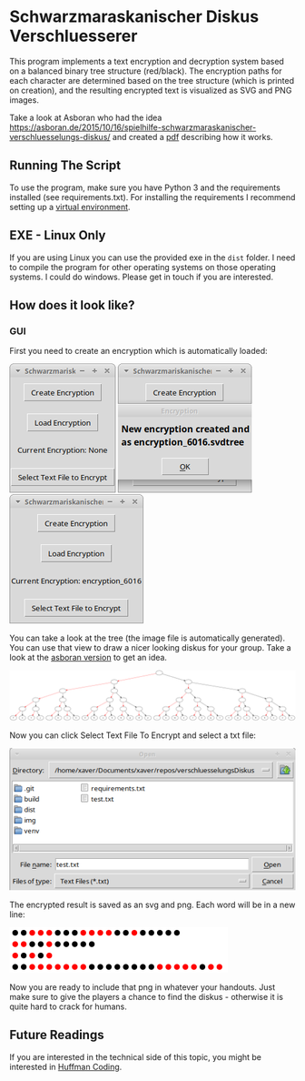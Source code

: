 # Schwarzmaraskanischer Diskus Verschluesserer

This program implements a text encryption and decryption system based on a balanced binary tree structure (red/black).
The encryption paths for each character are determined based on the tree structure (which is printed on creation), and the resulting encrypted text is visualized as SVG and PNG images.

Take a look at Asboran who had the idea https://asboran.de/2015/10/16/spielhilfe-schwarzmaraskanischer-verschluesselungs-diskus/ and created a [pdf](https://asboran.de/wp-content/uploads/2017/11/Schwarzmaraskanischer-Verschl%C3%BCsselungsdiskus.pdf) describing how it works.

## Running The Script

To use the program, make sure you have Python 3 and the requirements installed (see requirements.txt). For installing the requirements I recommend setting up a [virtual environment](https://docs.python.org/3/library/venv.html).

## EXE - Linux Only

If you are using Linux you can use the provided exe in the `dist` folder. I need to compile the program for other operating systems on those operating systems. I could do windows. Please get in touch if you are interested.

## How does it look like?
### GUI
First you need to create an encryption which is automatically loaded:

![](img/gui.png)
![](img/create.png)
![](img/loaded.png)

You can take a look at the tree (the image file is automatically generated). You can use that view to draw a nicer looking diskus for your group. Take a look at the [asboran version](https://asboran.de/wp-content/uploads/2015/10/Huffman-Scheibe-Haffax.png) to get an idea.

![](img/encryption.png)

Now you can click Select Text File To Encrypt and select a txt file:

![](img/selectFile.png)

The encrypted result is saved as an svg and png. Each word will be in a new line:

![](img/encrypted.png)

Now you are ready to include that png in whatever your handouts. Just make sure to give the players a chance to find the diskus - otherwise it is quite hard to crack for humans.

## Future Readings

If you are interested in the technical side of this topic, you might be interested in [Huffman Coding](https://en.wikipedia.org/wiki/Huffman_coding).